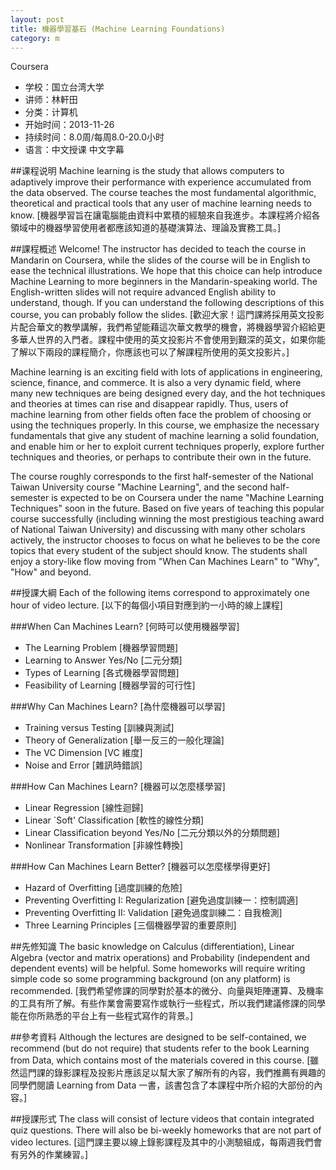 ```yaml
---
layout: post
title: 機器學習基石 (Machine Learning Foundations)
category: m
---
```


Coursera

* 学校：国立台湾大学
* 讲师：林軒田
* 分类：计算机 
* 开始时间：2013-11-26
* 持续时间：8.0周/每周8.0-20.0小时
* 语言：中文授课 中文字幕

##课程说明
Machine learning is the study that allows computers to adaptively improve their performance with experience accumulated from the data observed. The course teaches the most fundamental algorithmic, theoretical and practical tools that any user of machine learning needs to know. [機器學習旨在讓電腦能由資料中累積的經驗來自我進步。本課程將介紹各領域中的機器學習使用者都應該知道的基礎演算法、理論及實務工具。]

##課程概述
Welcome! The instructor has decided to teach the course in Mandarin on Coursera, while the slides of the course will be in English to ease the technical illustrations. We hope that this choice can help introduce Machine Learning to more beginners in the Mandarin-speaking world. The English-written slides will not require advanced English ability to understand, though. If you can understand the following descriptions of this course, you can probably follow the slides. [歡迎大家！這門課將採用英文投影片配合華文的教學講解，我們希望能藉這次華文教學的機會，將機器學習介紹給更多華人世界的入門者。課程中使用的英文投影片不會使用到艱深的英文，如果你能了解以下兩段的課程簡介，你應該也可以了解課程所使用的英文投影片。]

Machine learning is an exciting field with lots of applications in engineering, science, finance, and commerce. It is also a very dynamic field, where many new techniques are being designed every day, and the hot techniques and theories at times can rise and disappear rapidly. Thus, users of machine learning from other fields often face the problem of choosing or using the techniques properly. In this course, we emphasize the necessary fundamentals that give any student of machine learning a solid foundation, and enable him or her to exploit current techniques properly, explore further techniques and theories, or perhaps to contribute their own in the future.

The course roughly corresponds to the first half-semester of the National Taiwan University course "Machine Learning", and the second half-semester is expected to be on Coursera under the name "Machine Learning Techniques" soon in the future. Based on five years of teaching this popular course successfully (including winning the most prestigious teaching award of National Taiwan University) and discussing with many other scholars actively, the instructor chooses to focus on what he believes to be the core topics that every student of the subject should know. The students shall enjoy a story-like flow moving from "When Can Machines Learn" to "Why", "How" and beyond. 

##授課大綱
Each of the following items correspond to approximately one hour of video lecture. [以下的每個小項目對應到約一小時的線上課程]

###When Can Machines Learn? [何時可以使用機器學習]
* The Learning Problem [機器學習問題]
* Learning to Answer Yes/No [二元分類]
* Types of Learning [各式機器學習問題]
* Feasibility of Learning [機器學習的可行性]

###Why Can Machines Learn? [為什麼機器可以學習]
* Training versus Testing [訓練與測試]
* Theory of Generalization [舉一反三的一般化理論]
* The VC Dimension [VC 維度]
* Noise and Error [雜訊時錯誤]

###How Can Machines Learn? [機器可以怎麼樣學習]
* Linear Regression [線性迴歸]
* Linear `Soft' Classification [軟性的線性分類]
* Linear Classification beyond Yes/No [二元分類以外的分類問題]
* Nonlinear Transformation [非線性轉換]

###How Can Machines Learn Better? [機器可以怎麼樣學得更好]
* Hazard of Overfitting [過度訓練的危險]
* Preventing Overfitting I: Regularization [避免過度訓練一：控制調適]
* Preventing Overfitting II: Validation [避免過度訓練二：自我檢測]
* Three Learning Principles [三個機器學習的重要原則]

##先修知識
The basic knowledge on Calculus (differentiation), Linear Algebra (vector and matrix operations) and Probability (independent and dependent events) will be helpful. Some homeworks will require writing simple code so some programming background (on any platform) is recommended. [我們希望修課的同學對於基本的微分、向量與矩陣運算、及機率的工具有所了解。有些作業會需要寫作或執行一些程式，所以我們建議修課的同學能在你所熟悉的平台上有一些程式寫作的背景。]

##參考資料
Although the lectures are designed to be self-contained, we recommend (but do not require) that students refer to the book Learning from Data, which contains most of the materials covered in this course. [雖然這門課的錄影課程及投影片應該足以幫大家了解所有的內容，我們推薦有興趣的同學們閱讀 Learning from Data 一書，該書包含了本課程中所介紹的大部份的內容。]

##授課形式
The class will consist of lecture videos that contain integrated quiz questions. There will also be bi-weekly homeworks that are not part of video lectures. [這門課主要以線上錄影課程及其中的小測驗組成，每兩週我們會有另外的作業練習。]
